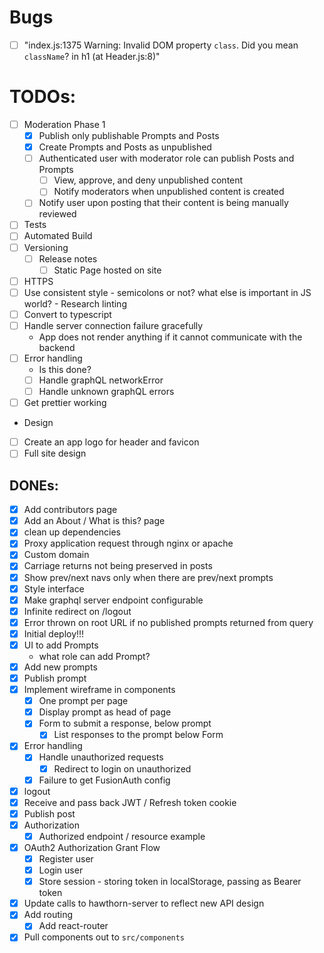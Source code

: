 # Bugs
- [ ] "index.js:1375 Warning: Invalid DOM property `class`. Did you mean `className`?
    in h1 (at Header.js:8)"

# TODOs:
- [ ] Moderation Phase 1
  - [x] Publish only publishable Prompts and Posts
  - [x] Create Prompts and Posts as unpublished
  - [ ] Authenticated user with moderator role can publish Posts and Prompts
    - [ ] View, approve, and deny unpublished content
    - [ ] Notify moderators when unpublished content is created
  - [ ] Notify user upon posting that their content is being manually reviewed
- [ ] Tests
- [ ] Automated Build
- [ ] Versioning
  - [ ] Release notes
    - [ ] Static Page hosted on site
- [ ] HTTPS
- [ ] Use consistent style - semicolons or not? what else is important in JS world? - Research linting
- [ ] Convert to typescript
- [ ] Handle server connection failure gracefully
  - App does not render anything if it cannot communicate with the backend
- [ ] Error handling
  - Is this done?
  - [ ] Handle graphQL networkError
  - [ ] Handle unknown graphQL errors
- [ ] Get prettier working

- Design
- [ ] Create an app logo for header and favicon
- [ ] Full site design

## DONEs:
- [x] Add contributors page
- [x] Add an About / What is this? page
- [x] clean up dependencies
- [x] Proxy application request through nginx or apache
- [x] Custom domain
- [x] Carriage returns not being preserved in posts
- [x] Show prev/next navs only when there are prev/next prompts
- [x] Style interface
- [x] Make graphql server endpoint configurable
- [x] Infinite redirect on /logout
- [x] Error thrown on root URL if no published prompts returned from query
- [x] Initial deploy!!!
- [x] UI to add Prompts
  - what role can add Prompt?
- [x] Add new prompts
- [x] Publish prompt
- [x] Implement wireframe in components
  - [x] One prompt per page
  - [x] Display prompt as head of page
  - [x] Form to submit a response, below prompt
    - [x] List responses to the prompt below Form
- [x] Error handling
  - [x] Handle unauthorized requests
    - [x] Redirect to login on unauthorized
  - [x] Failure to get FusionAuth config
- [x] logout
- [x] Receive and pass back JWT / Refresh token cookie
- [x] Publish post
- [x] Authorization
  - [x] Authorized endpoint / resource example
- [x] OAuth2 Authorization Grant Flow
  - [x] Register user
  - [x] Login user
  - [x] Store session - storing token in localStorage, passing as Bearer token
- [x] Update calls to hawthorn-server to reflect new API design
- [x] Add routing
  - [x] Add react-router  
- [x] Pull components out to `src/components`
